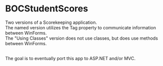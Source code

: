 # BOCStudentScores
Two versions of a Scorekeeping application.<br>
The named version utilizes the Tag property to communicate information between WinForms.<br>
The "Using Classes" version does not use classes, but does use methods between WinForms.<br>
<br>

The goal is to eventually port this app to ASP.NET and/or MVC.
